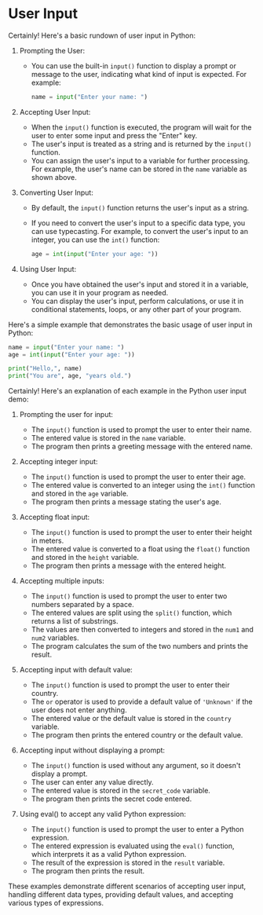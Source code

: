 # User Input

Certainly! Here's a basic rundown of user input in Python:

1. Prompting the User:
   - You can use the built-in `input()` function to display a prompt or message to the user, indicating what kind of input is expected. For example:

     ```python
     name = input("Enter your name: ")
     ```

2. Accepting User Input:
   - When the `input()` function is executed, the program will wait for the user to enter some input and press the "Enter" key.
   - The user's input is treated as a string and is returned by the `input()` function.
   - You can assign the user's input to a variable for further processing. For example, the user's name can be stored in the `name` variable as shown above.

3. Converting User Input:
   - By default, the `input()` function returns the user's input as a string.
   - If you need to convert the user's input to a specific data type, you can use typecasting. For example, to convert the user's input to an integer, you can use the `int()` function:

     ```python
     age = int(input("Enter your age: "))
     ```

4. Using User Input:
   - Once you have obtained the user's input and stored it in a variable, you can use it in your program as needed.
   - You can display the user's input, perform calculations, or use it in conditional statements, loops, or any other part of your program.

Here's a simple example that demonstrates the basic usage of user input in Python:

```python
name = input("Enter your name: ")
age = int(input("Enter your age: "))

print("Hello,", name)
print("You are", age, "years old.")
```

Certainly! Here's an explanation of each example in the Python user input demo:

1. Prompting the user for input:
   - The `input()` function is used to prompt the user to enter their name.
   - The entered value is stored in the `name` variable.
   - The program then prints a greeting message with the entered name.

2. Accepting integer input:
   - The `input()` function is used to prompt the user to enter their age.
   - The entered value is converted to an integer using the `int()` function and stored in the `age` variable.
   - The program then prints a message stating the user's age.

3. Accepting float input:
   - The `input()` function is used to prompt the user to enter their height in meters.
   - The entered value is converted to a float using the `float()` function and stored in the `height` variable.
   - The program then prints a message with the entered height.

4. Accepting multiple inputs:
   - The `input()` function is used to prompt the user to enter two numbers separated by a space.
   - The entered values are split using the `split()` function, which returns a list of substrings.
   - The values are then converted to integers and stored in the `num1` and `num2` variables.
   - The program calculates the sum of the two numbers and prints the result.

5. Accepting input with default value:
   - The `input()` function is used to prompt the user to enter their country.
   - The `or` operator is used to provide a default value of `'Unknown'` if the user does not enter anything.
   - The entered value or the default value is stored in the `country` variable.
   - The program then prints the entered country or the default value.

6. Accepting input without displaying a prompt:
   - The `input()` function is used without any argument, so it doesn't display a prompt.
   - The user can enter any value directly.
   - The entered value is stored in the `secret_code` variable.
   - The program then prints the secret code entered.

7. Using eval() to accept any valid Python expression:
   - The `input()` function is used to prompt the user to enter a Python expression.
   - The entered expression is evaluated using the `eval()` function, which interprets it as a valid Python expression.
   - The result of the expression is stored in the `result` variable.
   - The program then prints the result.

These examples demonstrate different scenarios of accepting user input, handling different data types, providing default values, and accepting various types of expressions.

